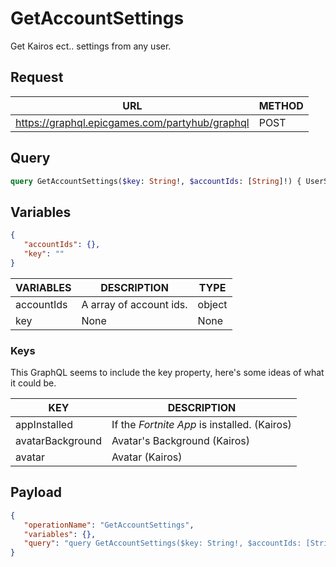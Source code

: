 # GetAccountSettings

Get Kairos ect.. settings from any user.

## Request
| URL | METHOD |
| - | - |
| https://graphql.epicgames.com/partyhub/graphql | POST |

## Query
```graphql
query GetAccountSettings($key: String!, $accountIds: [String]!) { UserSettings { __typename setting(key:$key, accountIds:$accountIds) { __typename value accountId } } }
```

## Variables
```json
{
   "accountIds": {},
   "key": ""
}
```
| VARIABLES | DESCRIPTION | TYPE |
| - | - | - |
| accountIds | A array of account ids. | object |
| key | None | None |

### Keys
This GraphQL seems to include the key property, here's some ideas of what it could be.

| KEY | DESCRIPTION |
| - | - |
| appInstalled | If the *Fortnite App* is installed. (Kairos) |
| avatarBackground | Avatar's Background (Kairos) |
| avatar | Avatar (Kairos) |

## Payload
```json
{
   "operationName": "GetAccountSettings",
   "variables": {},
   "query": "query GetAccountSettings($key: String!, $accountIds: [String]!) { UserSettings { __typename setting(key:$key, accountIds:$accountIds) { __typename value accountId } } }"
}
```